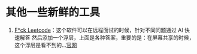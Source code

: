 # 其他一些新鲜的工具

1. [F\*ck Leetcode](https://x.com/vikingmute/status/1895028802755142134)：这个软件可以在远程面试的时候，针对不同问题通过 AI 快速解答 然后添加一个浮层，上面是各种答案，重要的是：在屏幕共享的时候，这个浮层是看不到的...[官网](https://www.interviewcoder.co/)
